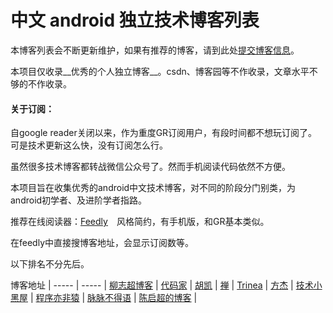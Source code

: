 中文 android 独立技术博客列表
=========

本博客列表会不断更新维护，如果有推荐的博客，请到此处[提交博客信息](https://github.com/chaojimiaomiao/androidBlogCN/issues/1)。

本项目仅收录__优秀的个人独立博客__。csdn、博客园等不作收录，文章水平不够的不作收录。

#### 关于订阅：
自google reader关闭以来，作为重度GR订阅用户，有段时间都不想玩订阅了。可是技术更新这么快，没有订阅怎么行。

虽然很多技术博客都转战微信公众号了。然而手机阅读代码依然不方便。

本项目旨在收集优秀的android中文技术博客，对不同的阶段分门别类，为android初学者、及进阶学者指路。

推荐在线阅读器：[Feedly](http://feedly.com)　风格简约，有手机版，和GR基本类似。

在feedly中直接搜博客地址，会显示订阅数等。

以下排名不分先后。


博客地址 |
----- | ----- |
[柳志超博客](http://liuzhichao.com) |
[代码家](http://blog.daimajia.com/) |
[胡凯](http://hukai.me/) |
[禅](http://www.bingjie.me) |
[Trinea](http://www.trinea.cn/) |
[方杰](http://blog.fangjie.info/) |
[技术小黑屋](http://droidyue.com/) |
[程序亦非猿](http://yifeiyuan.me/) |
[脉脉不得语](http://www.inferjay.com/) |
[陈启超的博客](http://chenqichao.me/) |




